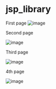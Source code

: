 # jsp_library

First page 
![image](https://github.com/tejasnikam59/jsp_library/assets/119404811/73ee4f67-77d6-4a77-aaac-04c8a8761706)

Second page 

![image](https://github.com/tejasnikam59/jsp_library/assets/119404811/10593144-c909-4b0f-a2a5-5a39affa9b73)

Third page 

![image](https://github.com/tejasnikam59/jsp_library/assets/119404811/2ec74bb4-c07b-44d1-8948-79dc53c63101)

4th page

![image](https://github.com/tejasnikam59/jsp_library/assets/119404811/308ae711-c9d6-4e9f-97cc-50dca051f39c)



 
